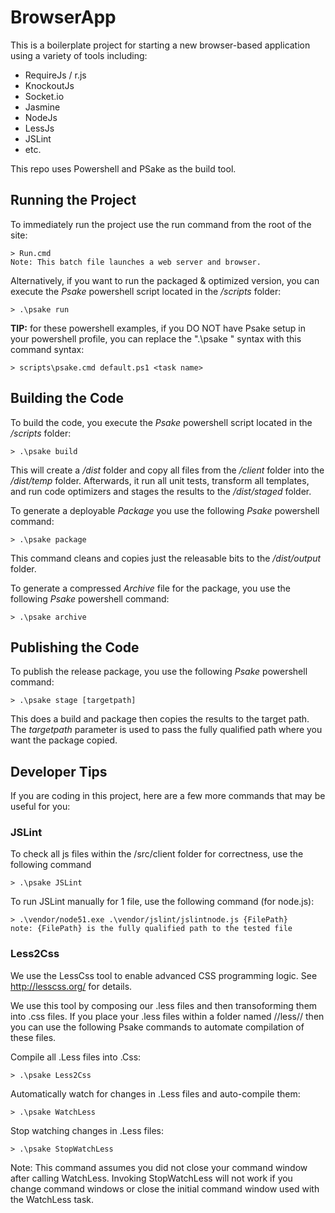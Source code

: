# BrowserApp #
This is a boilerplate project for starting a new browser-based application using a variety of tools including:

  * RequireJs / r.js
  * KnockoutJs
  * Socket.io
  * Jasmine
  * NodeJs
  * LessJs
  * JSLint
  * etc.
  
This repo uses Powershell and PSake as the build tool.


## Running the Project ##
To immediately run the project use the run command from the root of the site:

    > Run.cmd
    Note: This batch file launches a web server and browser.

Alternatively, if you want to run the packaged & optimized version, you can execute the *Psake* powershell
 script located in the */scripts* folder:

    > .\psake run


**TIP:** for these powershell examples, if you DO NOT have Psake setup in your powershell profile, you can
 replace the ".\\psake <task name>" syntax with this command syntax:

    > scripts\psake.cmd default.ps1 <task name>


## Building the Code ##
To build the code, you execute the *Psake* powershell script located in the */scripts* folder:

    > .\psake build

This will create a */dist* folder and copy all files from the */client* folder into the */dist/temp*
 folder.  Afterwards, it run all unit tests, transform all templates, and run code optimizers and stages
 the results to the */dist/staged* folder.

To generate a deployable *Package* you use the following *Psake* powershell command:

    > .\psake package

This command cleans and copies just the releasable bits to the */dist/output* folder.

To generate a compressed *Archive* file for the package, you use the following *Psake* powershell
 command:

    > .\psake archive

## Publishing the Code ##
To publish the release package, you use the following *Psake* powershell command:

    > .\psake stage [targetpath]

This does a build and package then copies the results to the target path.  The *targetpath* parameter
 is used to pass the fully qualified path where you want the package copied.

## Developer Tips ##
If you are coding in this project, here are a few more commands that may be useful for you:

### JSLint ###
To check all js files within the /src/client folder for correctness, use the following command

    > .\psake JSLint

To run JSLint manually for 1 file, use the following command (for node.js):

    > .\vendor/node51.exe .\vendor/jslint/jslintnode.js {FilePath}
    note: {FilePath} is the fully qualified path to the tested file

### Less2Css ###
We use the LessCss tool to enable advanced CSS programming logic.  See http://lesscss.org/ for details.

We use this tool by composing our .less files and then transoforming them into .css files.   If you place your
.less files within a folder named //less// then you can use the following Psake commands to automate
compilation of these files.

Compile all .Less files into .Css:

    > .\psake Less2Css

Automatically watch for changes in .Less files and auto-compile them:

    > .\psake WatchLess

Stop watching changes in .Less files:

    > .\psake StopWatchLess

Note: This command assumes you did not close your command window after calling WatchLess.  Invoking StopWatchLess
 will not work if you change command windows or close the initial command window used with the WatchLess task.
